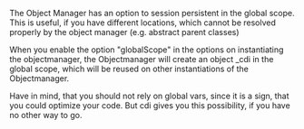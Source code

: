 The Object Manager has an option to session persistent in the global scope. This is useful, if you have 
different locations, which cannot be resolved properly by the object manager (e.g. abstract parent classes)

When you enable the option "globalScope" in the options on instantiating the objectmanager, the Objectmanager
will create an object _cdi in the global scope, which will be reused on other instantiations of the 
Objectmanager. 

Have in mind, that you should not rely on global vars, since it is a sign, 
that you could optimize your code. But cdi gives you this possibility, if you have no other way to go.   
